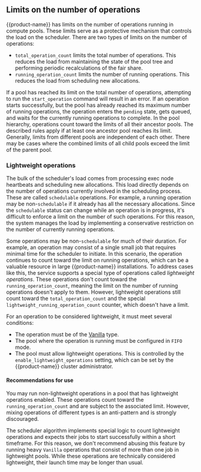 ## Limits on the number of operations

{{product-name}} has limits on the number of operations running in compute pools. These limits serve as a protective mechanism that controls the load on the scheduler. There are two types of limits on the number of operations:

- `total_operation_count` limits the total number of operations. This reduces the load from maintaining the state of the pool tree and performing periodic recalculations of the fair share.
- `running_operation_count` limits the number of running operations. This reduces the load from scheduling new allocations.

If a pool has reached its limit on the total number of operations, attempting to run the `start_operation` command will result in an error. If an operation starts successfully, but the pool has already reached its maximum number of running operations, the operation enters the `pending` state, gets queued, and waits for the currently running operations to complete. In the pool hierarchy, operations count toward the limits of all their ancestor pools. The described rules apply if at least one ancestor pool reaches its limit. Generally, limits from different pools are independent of each other. There may be cases where the combined limits of all child pools exceed the limit of the parent pool.

### Lightweight operations

The bulk of the scheduler's load comes from processing exec node heartbeats and scheduling new allocations. This load directly depends on the number of operations currently involved in the scheduling process. These are called `schedulable` operations. For example, a running operation may be non-`schedulable` if it already has all the necessary allocations. Since the `schedulable` status can change while an operation is in progress, it's difficult to enforce a limit on the number of such operations. For this reason, the system manages the load by implementing a conservative restriction on the number of currently running operations.

Some operations may be non-`schedulable` for much of their duration. For example, an operation may consist of a single small job that requires minimal time for the scheduler to initiate. In this scenario, the operation continues to count toward the limit on running operations, which can be a valuable resource in large {{product-name}} installations. To address cases like this, the service supports a special type of operations called *lightweight operations*. These operations don't count toward the `running_operation_count`, meaning the limit on the number of running operations doesn't apply to them. However, lightweight operations still count toward the `total_operation_count` and the special `lightweight_running_operation_count` counter, which doesn't have a limit.

For an operation to be considered lightweight, it must meet several conditions:

- The operation must be of the [Vanilla](../../../../user-guide/data-processing/operations/vanilla.md) type.
- The pool where the operation is running must be configured in `FIFO` mode.
- The pool must allow lightweight operations. This is controlled by the `enable_lightweight_operations` setting, which can be set by the {{product-name}} cluster administrator.

#### Recommendations for use

You may run non-lightweight operations in a pool that has lightweight operations enabled. These operations count toward the `running_operation_count` and are subject to the associated limit. However, mixing operations of different types is an anti-pattern and is strongly discouraged.

The scheduler algorithm implements special logic to count lightweight operations and expects their jobs to start successfully within a short timeframe. For this reason, we don't recommend abusing this feature by running heavy `Vanilla` operations that consist of more than one job in lightweight pools. While these operations are technically considered lightweight, their launch time may be longer than usual.

